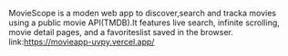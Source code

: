 MovieScope is a moden web app to discover,search and tracka movies using a public movie API(TMDB).It features live search, infinite scrolling, movie detail pages, and a favoriteslist saved in the browser.
link:https://movieapp-uvpy.vercel.app/
